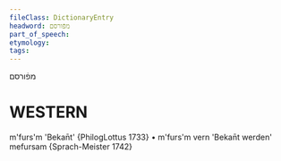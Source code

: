 ```yaml
---
fileClass: DictionaryEntry
headword: מפֿורסם
part_of_speech: 
etymology: 
tags: 
---
```

מפֿורסם

WESTERN
========

m'furs'm 'Bekan̄t' {PhilogLottus 1733}
	•	m'furs'm vern 'Bekan̄t werden'
mefursam {Sprach-Meister 1742}